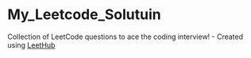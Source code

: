 # My_Leetcode_Solutuin
Collection of LeetCode questions to ace the coding interview! - Created using [LeetHub](https://github.com/QasimWani/LeetHub)
